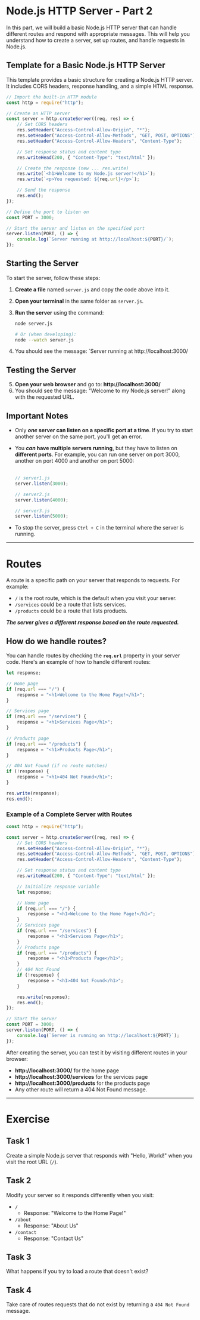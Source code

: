 # Node.js HTTP Server - Part 2

In this part, we will build a basic Node.js HTTP server that can handle different routes and respond with appropriate messages. This will help you understand how to create a server, set up routes, and handle requests in Node.js.

## Template for a Basic Node.js HTTP Server

This template provides a basic structure for creating a Node.js HTTP server. It includes CORS headers, response handling, and a simple HTML response.

```javascript
// Import the built-in HTTP module
const http = require("http");

// Create an HTTP server
const server = http.createServer((req, res) => {
    // Set CORS headers
    res.setHeader("Access-Control-Allow-Origin", "*");
    res.setHeader("Access-Control-Allow-Methods", "GET, POST, OPTIONS");
    res.setHeader("Access-Control-Allow-Headers", "Content-Type");

    // Set response status and content type
    res.writeHead(200, { "Content-Type": "text/html" });

    // Create the response (new ... res.write)
    res.write(`<h1>Welcome to my Node.js server!</h1>`);
    res.write(`<p>You requested: ${req.url}</p>`);

    // Send the response
    res.end();
});

// Define the port to listen on
const PORT = 3000;

// Start the server and listen on the specified port
server.listen(PORT, () => {
    console.log(`Server running at http://localhost:${PORT}/`);
});
```

## Starting the Server

To start the server, follow these steps:

1. **Create a file** named `server.js` and copy the code above into it.
2. **Open your terminal** in the same folder as `server.js`.
3. **Run the server** using the command:

    ```bash
    node server.js

    # Or (when developing):
    node --watch server.js
    ```

4. You should see the message: `Server running at http://localhost:3000/

## Testing the Server

5. **Open your web browser** and go to: **http://localhost:3000/**
6. You should see the message: "Welcome to my Node.js server!" along with the requested URL.

## Important Notes

-   Only **_one_ server can listen on a specific port at a time**. If you try to start another server on the same port, you'll get an error.
-   You **_can_ have multiple servers running**, but they have to listen on **different ports**. For example, you can run one server on port 3000, another on port 4000 and another on port 5000:<br><br>

    ```javascript
    // server1.js
    server.listen(3000);

    // server2.js
    server.listen(4000);

    // server3.js
    server.listen(5000);
    ```

-   To stop the server, press `Ctrl + C` in the terminal where the server is running.

---

# Routes

A route is a specific path on your server that responds to requests. For example:

-   `/` is the root route, which is the default when you visit your server.
-   `/services` could be a route that lists services.
-   `/products` could be a route that lists products.

**_The server gives a different response based on the route requested._**

## How do we handle routes?

You can handle routes by checking the **`req.url`** property in your server code. Here's an example of how to handle different routes:

```javascript
let response;

// Home page
if (req.url === "/") {
    response = "<h1>Welcome to the Home Page!</h1>";
}

// Services page
if (req.url === "/services") {
    response = "<h1>Services Page</h1>";
}

// Products page
if (req.url === "/products") {
    response = "<h1>Products Page</h1>";
}

// 404 Not Found (if no route matches)
if (!response) {
    response = "<h1>404 Not Found</h1>";
}

res.write(response);
res.end();
```

### Example of a Complete Server with Routes

```javascript
const http = require("http");

const server = http.createServer((req, res) => {
    // Set CORS headers
    res.setHeader("Access-Control-Allow-Origin", "*");
    res.setHeader("Access-Control-Allow-Methods", "GET, POST, OPTIONS");
    res.setHeader("Access-Control-Allow-Headers", "Content-Type");

    // Set response status and content type
    res.writeHead(200, { "Content-Type": "text/html" });

    // Initialize response variable
    let response;

    // Home page
    if (req.url === "/") {
        response = "<h1>Welcome to the Home Page!</h1>";
    }
    // Services page
    if (req.url === "/services") {
        response = "<h1>Services Page</h1>";
    }
    // Products page
    if (req.url === "/products") {
        response = "<h1>Products Page</h1>";
    }
    // 404 Not Found
    if (!response) {
        response = "<h1>404 Not Found</h1>";
    }

    res.write(response);
    res.end();
});

// Start the server
const PORT = 3000;
server.listen(PORT, () => {
    console.log(`Server is running on http://localhost:${PORT}`);
});
```

After creating the server, you can test it by visiting different routes in your browser:

-   **http://localhost:3000/** for the home page
-   **http://localhost:3000/services** for the services page
-   **http://localhost:3000/products** for the products page
-   Any other route will return a 404 Not Found message.

---

# Exercise

## Task 1

Create a simple Node.js server that responds with "Hello, World!" when you visit the root URL (`/`).

## Task 2

Modify your server so it responds differently when you visit:

-   `/`
    -   Response: "Welcome to the Home Page!"
-   `/about`
    -   Response: "About Us"
-   `/contact`
    -   Response: "Contact Us"

## Task 3

What happens if you try to load a route that doesn't exist?

## Task 4

Take care of routes requests that do not exist by returning a `404 Not Found` message.

